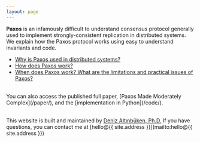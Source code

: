 ```yaml
---
layout: page
---
```


**Paxos** is an infamously difficult to understand consensus protocol generally
used to implement strongly-consistent replication in distributed systems.
We explain how the Paxos protocol works using easy to understand invariants and
code.

* [Why is Paxos used in distributed systems?](http://paxos.systems/why/)
* [How does Paxos work?](http://paxos.systems/how/)
* [When does Paxos work? What are the limitations and practical issues of Paxos?](http://paxos.systems/when/)

<br>
You can also access the published full paper, [Paxos Made Moderately Complex](/paper/), and the [implementation in Python](/code/).
<br>
<br>

This website is built and maintained by [Deniz Altınbüken, Ph.D.](https://denizaltinbuken.com) If you have questions, you can contact me at [hello@{{ site.address }}](mailto:hello@{{ site.address }})
